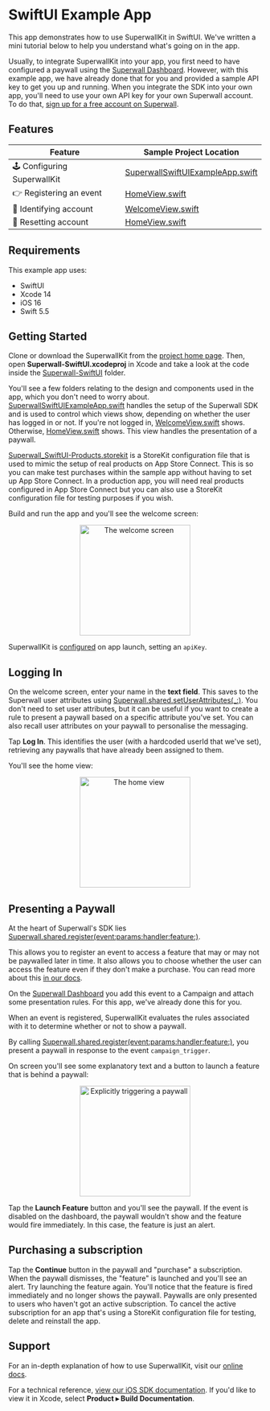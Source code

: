 # SwiftUI Example App

This app demonstrates how to use SuperwallKit in SwiftUI. We've written a mini tutorial below to help you understand what's going on in the app.

Usually, to integrate SuperwallKit into your app, you first need to have configured a paywall using the [Superwall Dashboard](https://superwall.com/dashboard). However, with this example app, we have already done that for you and provided a sample API key to get you up and running. When you integrate the SDK into your own app, you'll need to use your own API key for your own Superwall account. To do that, [sign up for a free account on Superwall](https://superwall.com/sign-up).

## Features

Feature | Sample Project Location
--- | ---
🕹 Configuring SuperwallKit | [SuperwallSwiftUIExampleApp.swift](Superwall-SwiftUI/SuperwallSwiftUIExampleApp.swift#L20)
👉 Registering an event | [HomeView.swift](Superwall-SwiftUI/HomeView.swift#L53)
👥 Identifying account | [WelcomeView.swift](Superwall-SwiftUI/WelcomeView.swift#L69)
👥 Resetting account | [HomeView.swift](Superwall-SwiftUI/HomeView.swift#L62)

## Requirements

This example app uses:

- SwiftUI
- Xcode 14
- iOS 16
- Swift 5.5

## Getting Started

Clone or download the SuperwallKit from the [project home page](https://github.com/superwall-me/Superwall-iOS). Then, open **Superwall-SwiftUI.xcodeproj** in Xcode and take a look at the code inside the [Superwall-SwiftUI](Superwall-SwiftUI) folder. 

You'll see a few folders relating to the design and components used in the app, which you don't need to worry about. [SuperwallSwiftUIExampleApp.swift](Superwall-SwiftUI/SuperwallSwiftUIExampleApp.swift) handles the setup of the Superwall SDK and is used to control which views show, depending on whether the user has logged in or not. If you're not logged in, [WelcomeView.swift](Superwall-SwiftUI/WelcomeView.swift) shows. Otherwise, [HomeView.swift](Superwall-SwiftUI/HomeView.swift) shows. This view handles the presentation of a paywall.

[Superwall_SwiftUI-Products.storekit](Superwall-SwiftUI/Superwall_SwiftUI-Products.storekit) is a StoreKit configuration file that is used to mimic the setup of real products on App Store Connect. This is so you can make test purchases within the sample app without having to set up App Store Connect. In a production app, you will need real products configured in App Store Connect but you can also use a StoreKit configuration file for testing purposes if you wish.

Build and run the app and you'll see the welcome screen:

<p align="center">
  <img src="https://i.imgur.com/jKkBBNW.png" alt="The welcome screen" width="220px" />
</p>

SuperwallKit is [configured](Superwall-SwiftUI/SuperwallSwiftUIExampleApp.swift#L20) on app launch, setting an `apiKey`.

## Logging In

On the welcome screen, enter your name in the **text field**. This saves to the Superwall user attributes using [Superwall.shared.setUserAttributes(_:)](Superwall-SwiftUI/WelcomeView.swift#L70). You don't need to set user attributes, but it can be useful if you want to create a rule to present a paywall based on a specific attribute you've set. You can also recall user attributes on your paywall to personalise the messaging.

Tap **Log In**. This identifies the user (with a hardcoded userId that we've set), retrieving any paywalls that have already been assigned to them.

You'll see the home view:

<p align="center">
  <img src="https://i.imgur.com/P3dYPuZ.png" alt="The home view" width="220px" />
</p>

## Presenting a Paywall

At the heart of Superwall's SDK lies [Superwall.shared.register(event:params:handler:feature:)](Superwall-SwiftUI/HomeView.swift#L53).

This allows you to register an event to access a feature that may or may not be paywalled later in time. It also allows you to choose whether the user can access the feature even if they don't make a purchase. You can read more about this [in our docs](https://docs.superwall.com/docs).

On the [Superwall Dashboard](https://superwall.com/dashboard) you add this event to a Campaign and attach some presentation rules. For this app, we've already done this for you.

When an event is registered, SuperwallKit evaluates the rules associated with it to determine whether or not to show a paywall.

By calling [Superwall.shared.register(event:params:handler:feature:)](Superwall-SwiftUI/HomeView.swift#L53), you present a paywall in response to the event `campaign_trigger`.

On screen you'll see some explanatory text and a button to launch a feature that is behind a paywall:

<p align="center">
  <img src="https://user-images.githubusercontent.com/3296904/158836596-10d00960-50b8-4fd0-a36f-dd484a305d22.png" alt="Explicitly triggering a paywall" width="220px" />
</p>

Tap the **Launch Feature** button and you'll see the paywall. If the event is disabled on the dashboard, the paywall wouldn't show and the feature would fire immediately. In this case, the feature is just an alert.

## Purchasing a subscription

Tap the **Continue** button in the paywall and "purchase" a subscription. When the paywall dismisses, the "feature" is launched and you'll see an alert. Try launching the feature again. You'll notice that the feature is fired immediately and no longer shows the paywall. Paywalls are only presented to users who haven't got an active subscription. To cancel the active subscription for an app that's using a StoreKit configuration file for testing, delete and reinstall the app.

## Support

For an in-depth explanation of how to use SuperwallKit, visit our [online docs](https://docs.superwall.com/docs).

For a technical reference, [view our iOS SDK documentation](https://sdk.superwall.me/documentation/superwallkit/). If you'd like to view it in Xcode, select **Product ▸ Build Documentation**.
